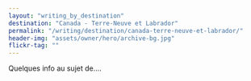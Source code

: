 ```yaml
---
layout: "writing_by_destination"
destination: "Canada - Terre-Neuve et Labrador"
permalink: "/writing/destination/canada-terre-neuve-et-labrador/"
header-img: "assets/owner/hero/archive-bg.jpg"
flickr-tag: ""
---
```


Quelques info au sujet de....